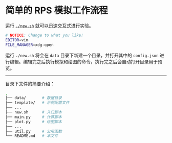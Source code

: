 简单的 RPS 模拟工作流程
===================

运行 [`./new.sh`](./new.sh) 就可以迅速交互式进行实验。

```bash
# NOTICE: Change to what you like!
EDITOR=vim
FILE_MANAGER=xdg-open
```

运行 `./new.sh` 将会在 `data` 目录下新建一个目录，并打开其中的 `config.json` 进行编辑。编辑完之后执行模拟和绘图的命令，执行完之后会自动打开目录用于预览。

-----

目录下文件的简要介绍：

```bash
.
├── data/       # 数据目录
├── template/   # 示例配置文件
├── ... 
├── new.sh      # 入口脚本
├── main.py     # 计算脚本
├── plot.py     # 绘图脚本
├── ...
├── util.py     # 公用函数
└── README.md   # 本文件
```

